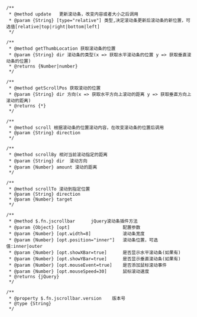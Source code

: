     /**
     * @method update   更新滚动条，改变内容或者大小之后调用
     * @param {String} [type="relative"] 类型,决定滚动条更新后滚动条的新位置，可选值[relative|top|right|bottom|left]
     */

    /**
     * @method getThumbLocation 获取滚动条的位置
     * @param {String} dir 滚动条的类型(x => 获取水平滚动条的位置 y => 获取垂直滚动条的位置)
     * @returns {Number|number}
     */

    /**
     * @method getScrollPos 获取滚动的位置
     * @param {String} dir 方向(x => 获取水平方向上滚动的距离 y => 获取垂直方向上滚动的距离)
     * @returns {*}
     */

    /**
     * @method scroll 根据滚动条的位置滚动内容，在改变滚动条的位置后调用
     * @param {String} direction
     */

    /**
     * @method scrollBy 相对当前滚动指定的距离
     * @param {String} dir  滚动方向
     * @param {Number} amount 滚动的距离
     */

    /**
     * @method scrollTo 滚动到指定位置
     * @param {String} direction
     * @param {Number} target
     */

    /**
     * @method $.fn.jscrollbar      jQuery滚动条插件方法
     * @param {Object} [opt]                    配置参数
     * @param {Number} [opt.width=8]            滚动条宽度
     * @param {Number} [opt.position="inner"]   滚动条位置，可选值:inner|outer
     * @param {Number} [opt.showXBar=true]      是否显示水平滚动条(如果有)
     * @param {Number} [opt.showYBar=true]      是否显示垂直滚动条(如果有)
     * @param {Number} [opt.mouseEvent=true]    是否添加鼠标滚动事件
     * @param {Number} [opt.mouseSpeed=30]      鼠标滚动速度
     * @returns {jQuery}
     */

    /**
     * @property $.fn.jscrollbar.version    版本号
     * @type {String}
     */